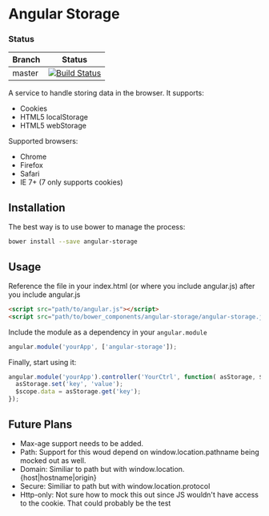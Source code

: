 # Angular Storage

### Status
| Branch        | Status         |
| ------------- |:-------------:|
| master        | [![Build Status](https://travis-ci.org/Aspera/angular-storage.png?branch=master)](https://travis-ci.org/Aspera/angular-storage) |

A service to handle storing data in the browser. It supports:

* Cookies
* HTML5 localStorage
* HTML5 webStorage

Supported browsers:

* Chrome
* Firefox
* Safari
* IE 7+ (7 only supports cookies)

## Installation

The best way is to use bower to manage the process:

```bash
bower install --save angular-storage
```

## Usage

Reference the file in your index.html (or where you include angular.js) after you include angular.js

```html
<script src="path/to/angular.js"></script>
<script src="path/to/bower_components/angular-storage/angular-storage.js"></script>
```

Include the module as a dependency in your `angular.module`

```javascript
angular.module('yourApp', ['angular-storage']);
```

Finally, start using it:

```javascript
angular.module('yourApp').controller('YourCtrl', function( asStorage, $scope ) {
  asStorage.set('key', 'value');
  $scope.data = asStorage.get('key');
});
```


## Future Plans

* Max-age support needs to be added.
* Path: Support for this woud depend on window.location.pathname being mocked out as well.
* Domain: Similiar to path but with window.location.{host|hostname|origin}
* Secure: Similiar to path but with window.location.protocol
* Http-only: Not sure how to mock this out since JS wouldn't have access to the cookie. That could probably be the test
